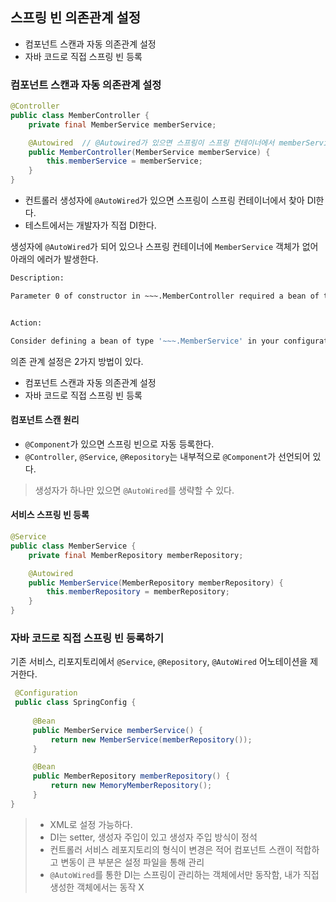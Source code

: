 ## 스프링 빈 의존관계 설정

- 컴포넌트 스캔과 자동 의존관계 설정
- 자바 코드로 직접 스프링 빈 등록

### 컴포넌트 스캔과 자동 의존관계 설정

```java
@Controller
public class MemberController {
    private final MemberService memberService;

    @Autowired  // @Autowired가 있으면 스프링이 스프링 컨테이너에서 memberService을 찾아 DI 함
    public MemberController(MemberService memberService) {
        this.memberService = memberService;
    }
}
```

- 컨트롤러 생성자에 `@AutoWired`가 있으면 스프링이 스프링 컨테이너에서 찾아 DI한다.
- 테스트에서는 개발자가 직접 DI한다.

생성자에 `@AutoWired`가 되어 있으나 스프링 컨테이너에 `MemberService` 객체가 없어 아래의 에러가 발생한다.

```sh
Description:

Parameter 0 of constructor in ~~~.MemberController required a bean of type '~~~.MemberService' that could not be found.


Action:

Consider defining a bean of type '~~~.MemberService' in your configuration.
```

의존 관계 설정은 2가지 방법이 있다.

- 컴포넌트 스캔과 자동 의존관계 설정
- 자바 코드로 직접 스프링 빈 등록

#### 컴포넌트 스캔 원리

- `@Component`가 있으면 스프링 빈으로 자동 등록한다.
- `@Controller`, `@Service`, `@Repository`는 내부적으로 `@Component`가 선언되어 있다.

> 생성자가 하나만 있으면 `@AutoWired`를 생략할 수 있다.

#### 서비스 스프링 빈 등록

```java
@Service
public class MemberService {
    private final MemberRepository memberRepository;

    @Autowired
    public MemberService(MemberRepository memberRepository) {
        this.memberRepository = memberRepository;
    }
}
```

### 자바 코드로 직접 스프링 빈 등록하기

기존 서비스, 리포지토리에서 `@Service`, `@Repository`, `@AutoWired` 어노테이션을 제거한다.

```java
 @Configuration
 public class SpringConfig {
     
     @Bean
     public MemberService memberService() {
         return new MemberService(memberRepository());
     }

     @Bean
     public MemberRepository memberRepository() {
         return new MemoryMemberRepository();
     }
}
```

> - XML로 설정 가능하다.
> - DI는 setter, 생성자 주입이 있고 생성자 주입 방식이 정석
> - 컨트롤러 서비스 레포지토리의 형식이 변경은 적어 컴포넌트 스캔이 적합하고 변동이 큰 부분은 설정 파일을 통해 관리
> - `@AutoWired`를 통한 DI는 스프링이 관리하는 객체에서만 동작함, 내가 직접 생성한 객체에서는 동작 X
